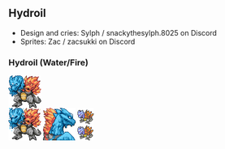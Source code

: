 ## Hydroil
- Design and cries: Sylph / snackythesylph.8025 on Discord
- Sprites: Zac / zacsukki on Discord

### Hydroil (Water/Fire)
![anim_front.png](anim_front.png) ![back.png](back.png) ![icon.png](icon.png)
